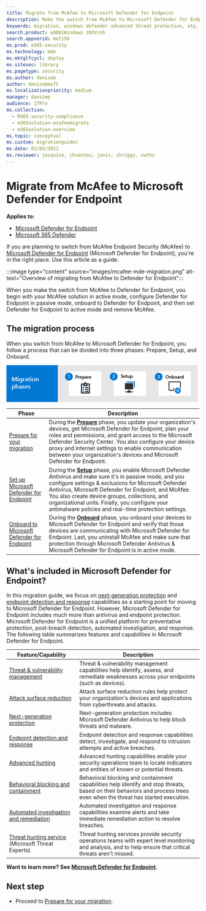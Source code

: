 ```yaml
---
title: Migrate from McAfee to Microsoft Defender for Endpoint
description: Make the switch from McAfee to Microsoft Defender for Endpoint. Read this article for an overview.
keywords: migration, windows defender advanced threat protection, atp, edr
search.product: eADQiWindows 10XVcnh
search.appverid: met150
ms.prod: m365-security
ms.technology: mde
ms.mktglfcycl: deploy
ms.sitesec: library
ms.pagetype: security
ms.author: deniseb
author: denisebmsft
ms.localizationpriority: medium
manager: dansimp
audience: ITPro
ms.collection: 
  - M365-security-compliance
  - m365solution-mcafeemigrate
  - m365solution-overview
ms.topic: conceptual
ms.custom: migrationguides
ms.date: 03/03/2021
ms.reviewer: jesquive, chventou, jonix, chriggs, owtho
---
```


# Migrate from McAfee to Microsoft Defender for Endpoint

**Applies to:**
- [Microsoft Defender for Endpoint](https://go.microsoft.com/fwlink/p/?linkid=2146631)
- [Microsoft 365 Defender](https://go.microsoft.com/fwlink/?linkid=2118804)

If you are planning to switch from McAfee Endpoint Security (McAfee) to [Microsoft Defender for Endpoint](https://docs.microsoft.com/windows/security/threat-protection) (Microsoft Defender for Endpoint), you're in the right place. Use this article as a guide.


:::image type="content" source="images/mcafee-mde-migration.png" alt-text="Overview of migrating from McAfee to Defender for Endpoint":::

When you make the switch from McAfee to Defender for Endpoint, you begin with your McAfee solution in active mode, configure Defender for Endpoint in passive mode, onboard to Defender for Endpoint, and then set Defender for Endpoint to active mode and remove McAfee.

## The migration process

When you switch from McAfee to Microsoft Defender for Endpoint, you follow a process that can be divided into three phases: Prepare, Setup, and Onboard. 

![Migration phases - prepare setup onboard](images/phase-diagrams/migration-phases.png)

|Phase |Description |
|--|--|
|[Prepare for your migration](mcafee-to-microsoft-defender-prepare.md) |During the [**Prepare**](mcafee-to-microsoft-defender-prepare.md) phase, you update your organization's devices, get Microsoft Defender for Endpoint, plan your roles and permissions, and grant access to the Microsoft Defender Security Center. You also configure your device proxy and internet settings to enable communication between your organization's devices and Microsoft Defender for Endpoint. |
|[Set up Microsoft Defender for Endpoint](mcafee-to-microsoft-defender-setup.md) |During the [**Setup**](mcafee-to-microsoft-defender-setup.md) phase, you enable Microsoft Defender Antivirus and make sure it's in passive mode, and you configure settings & exclusions for Microsoft Defender Antivirus, Microsoft Defender for Endpoint, and McAfee. You also create device groups, collections, and organizational units. Finally, you configure your antimalware policies and real-time protection settings.|
|[Onboard to Microsoft Defender for Endpoint](mcafee-to-microsoft-defender-onboard.md) |During the [**Onboard**](mcafee-to-microsoft-defender-onboard.md) phase, you onboard your devices to Microsoft Defender for Endpoint and verify that those devices are communicating with Microsoft Defender for Endpoint. Last, you uninstall McAfee and make sure that protection through Microsoft Defender Antivirus & Microsoft Defender for Endpoint is in active mode. |

## What's included in Microsoft Defender for Endpoint?

In this migration guide, we focus on [next-generation protection](https://docs.microsoft.com/windows/security/threat-protection/microsoft-defender-antivirus/microsoft-defender-antivirus-in-windows-10) and [endpoint detection and response](https://docs.microsoft.com/windows/security/threat-protection/microsoft-defender-atp/overview-endpoint-detection-response) capabilities as a starting point for moving to Microsoft Defender for Endpoint. However, Microsoft Defender for Endpoint includes much more than antivirus and endpoint protection. Microsoft Defender for Endpoint is a unified platform for preventative protection, post-breach detection, automated investigation, and response. The following table summarizes features and capabilities in Microsoft Defender for Endpoint. 

| Feature/Capability | Description |
|---|---|
| [Threat & vulnerability management](https://docs.microsoft.com/windows/security/threat-protection/microsoft-defender-atp/next-gen-threat-and-vuln-mgt) | Threat & vulnerability management capabilities help identify, assess, and remediate weaknesses across your endpoints (such as devices). |
| [Attack surface reduction](https://docs.microsoft.com/windows/security/threat-protection/microsoft-defender-atp/overview-attack-surface-reduction) | Attack surface reduction rules help protect your organization's devices and applications from cyberthreats and attacks. |
| [Next-generation protection](https://docs.microsoft.com/windows/security/threat-protection/windows-defender-antivirus/windows-defender-antivirus-in-windows-10) | Next-generation protection includes Microsoft Defender Antivirus to help block threats and malware. |
| [Endpoint detection and response](https://docs.microsoft.com/windows/security/threat-protection/microsoft-defender-atp/overview-endpoint-detection-response) | Endpoint detection and response capabilities detect, investigate, and respond to intrusion attempts and active breaches.  |
| [Advanced hunting](advanced-hunting-overview.md) | Advanced hunting capabilities enable your security operations team to locate indicators and entities of known or potential threats. |
| [Behavioral blocking and containment](https://docs.microsoft.com/windows/security/threat-protection/microsoft-defender-atp/behavioral-blocking-containment) | Behavioral blocking and containment capabilities help identify and stop threats, based on their behaviors and process trees even when the threat has started execution. |
| [Automated investigation and remediation](https://docs.microsoft.com/windows/security/threat-protection/microsoft-defender-atp/automated-investigations) | Automated investigation and response capabilities examine alerts and take immediate remediation action to resolve breaches. |
| [Threat hunting service](https://docs.microsoft.com/windows/security/threat-protection/microsoft-defender-atp/microsoft-threat-experts) (Microsoft Threat Experts) | Threat hunting services provide security operations teams with expert level monitoring and analysis, and to help ensure that critical threats aren't missed. |

**Want to learn more? See [Microsoft Defender for Endpoint](https://docs.microsoft.com/windows/security/threat-protection).**

## Next step

- Proceed to [Prepare for your migration](mcafee-to-microsoft-defender-prepare.md).
